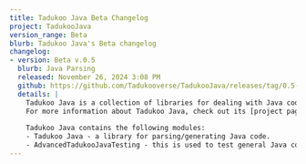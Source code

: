 ```yaml
---
title: Tadukoo Java Beta Changelog
project: TadukooJava
version_range: Beta
blurb: Tadukoo Java's Beta changelog
changelog:
- version: Beta v.0.5
  blurb: Java Parsing
  released: November 26, 2024 3:08 PM
  github: https://github.com/Tadukooverse/TadukooJava/releases/tag/0.5-Beta
  details: | 
    Tadukoo Java is a collection of libraries for dealing with Java code. It's released under the MIT license so it's very free for anyone to use for their projects. 
    For more information about Tadukoo Java, check out its [project page](/projects/TadukooJava.html). For Javadocs for Tadukoo Java, visit [this page](/docs/TadukooJava/current/index.html).
    
    Tadukoo Java contains the following modules:
    - Tadukoo Java - a library for parsing/generating Java code.
    - AdvancedTadukooJavaTesting - this is used to test general Java code in a more advanced way to ensure the parsing and generation is working using existing Tadukoo/Tadukooverse code.
---
```

